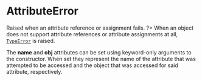 # AttributeError
Raised when an attribute reference or assignment fails. 
?> When an object does not support attribute references or attribute assignments at all, [`TypeError`](/exceptions/TypeError.md) is raised.

The **name** and **obj** attributes can be set using keyword-only arguments to the constructor. When set they represent the name of the attribute that was attempted to be accessed and the object that was accessed for said attribute, respectively.